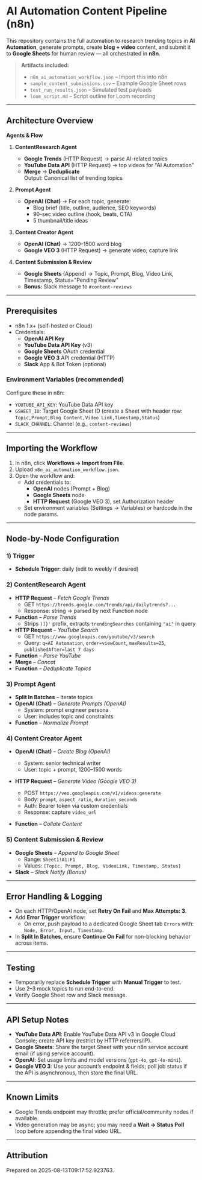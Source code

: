 # AI Automation Content Pipeline (n8n)

This repository contains the full automation to research trending topics in **AI Automation**, generate prompts, create **blog + video** content, and submit it to **Google Sheets** for human review — all orchestrated in **n8n**.

> **Artifacts included:**  
> - `n8n_ai_automation_workflow.json` – Import this into n8n  
> - `sample_content_submissions.csv` – Example Google Sheet rows  
> - `test_run_results.json` – Simulated test payloads  
> - `loom_script.md` – Script outline for Loom recording

---

## Architecture Overview

**Agents & Flow**

1. **ContentResearch Agent**
   - **Google Trends** (HTTP Request) → parse AI-related topics
   - **YouTube Data API** (HTTP Request) → top videos for "AI Automation"
   - **Merge** → **Deduplicate**  
   Output: Canonical list of trending topics

2. **Prompt Agent**
   - **OpenAI (Chat)** → For each topic, generate:
     - Blog brief (title, outline, audience, SEO keywords)
     - 90-sec video outline (hook, beats, CTA)
     - 5 thumbnail/title ideas

3. **Content Creator Agent**
   - **OpenAI (Chat)** → 1200–1500 word blog
   - **Google VEO 3** (HTTP Request) → generate video; capture link

4. **Content Submission & Review**
   - **Google Sheets** (Append) → Topic, Prompt, Blog, Video Link, Timestamp, Status="Pending Review"
   - **Bonus:** Slack message to `#content-reviews`

---

## Prerequisites

- n8n 1.x+ (self-hosted or Cloud)
- Credentials:
  - **OpenAI API Key**
  - **YouTube Data API Key** (v3)
  - **Google Sheets** OAuth credential
  - **Google VEO 3** API credential (HTTP)
  - **Slack** App & Bot Token (optional)

### Environment Variables (recommended)
Configure these in n8n:
- `YOUTUBE_API_KEY`: YouTube Data API key
- `GSHEET_ID`: Target Google Sheet ID (create a Sheet with header row: `Topic,Prompt,Blog Content,Video Link,Timestamp,Status`)
- `SLACK_CHANNEL`: Channel (e.g., `content-reviews`)

---

## Importing the Workflow

1. In n8n, click **Workflows → Import from File**.
2. Upload `n8n_ai_automation_workflow.json`.
3. Open the workflow and:
   - Add credentials to:
     - **OpenAI** nodes (Prompt + Blog)
     - **Google Sheets** node
     - **HTTP Request** (Google VEO 3), set Authorization header
   - Set environment variables (Settings → Variables) or hardcode in the node params.

---

## Node-by-Node Configuration

### 1) Trigger
- **Schedule Trigger**: daily (edit to weekly if desired)

### 2) ContentResearch Agent
- **HTTP Request** – *Fetch Google Trends*  
  - GET `https://trends.google.com/trends/api/dailytrends?...`  
  - Response: string → parsed by next Function node
- **Function** – *Parse Trends*  
  - Strips `)]}'` prefix, extracts `trendingSearches` containing `"ai"` in query
- **HTTP Request** – *YouTube Search*  
  - GET `https://www.googleapis.com/youtube/v3/search`  
  - Query: `q=AI Automation`, `order=viewCount`, `maxResults=25`, `publishedAfter=last 7 days`
- **Function** – *Parse YouTube*
- **Merge** – *Concat*
- **Function** – *Deduplicate Topics*

### 3) Prompt Agent
- **Split In Batches** – iterate topics
- **OpenAI (Chat)** – *Generate Prompts (OpenAI)*  
  - System: prompt engineer persona  
  - User: includes topic and constraints
- **Function** – *Normalize Prompt*

### 4) Content Creator Agent
- **OpenAI (Chat)** – *Create Blog (OpenAI)*  
  - System: senior technical writer  
  - User: topic + prompt, 1200–1500 words
- **HTTP Request** – *Generate Video (Google VEO 3)*  
  - POST `https://veo.googleapis.com/v1/videos:generate`  
  - Body: `prompt`, `aspect_ratio`, `duration_seconds`  
  - Auth: Bearer token via custom credentials  
  - Response: capture `video_url`

- **Function** – *Collate Content*

### 5) Content Submission & Review
- **Google Sheets** – *Append to Google Sheet*  
  - Range: `Sheet1!A1:F1`  
  - Values: `[Topic, Prompt, Blog, VideoLink, Timestamp, Status]`
- **Slack** – *Slack Notify (Bonus)*

---

## Error Handling & Logging

- On each HTTP/OpenAI node, set **Retry On Fail** and **Max Attempts: 3**.
- Add **Error Trigger** workflow:
  - On error, push payload to a dedicated Google Sheet tab `Errors` with: `Node, Error, Input, Timestamp`.
- In **Split In Batches**, ensure **Continue On Fail** for non-blocking behavior across items.

---

## Testing

- Temporarily replace **Schedule Trigger** with **Manual Trigger** to test.
- Use 2–3 mock topics to run end-to-end.
- Verify Google Sheet row and Slack message.

---

## API Setup Notes

- **YouTube Data API**: Enable YouTube Data API v3 in Google Cloud Console; create API key (restrict by HTTP referrers/IP).
- **Google Sheets**: Share the target Sheet with your n8n service account email (if using service account).
- **OpenAI**: Set usage limits and model versions (`gpt-4o`, `gpt-4o-mini`).
- **Google VEO 3**: Use your account’s endpoint & fields; poll job status if the API is asynchronous, then store the final URL.

---

## Known Limits

- Google Trends endpoint may throttle; prefer official/community nodes if available.
- Video generation may be async; you may need a **Wait → Status Poll** loop before appending the final video URL.

---

## Attribution

Prepared on 2025-08-13T09:17:52.923763.

